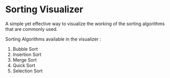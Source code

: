 # Sorting Visualizer 

A simple yet effective way to visualize the working of the sorting algorithms that are commonly used.

Sorting Algorithms available in the visualizer :

 1. Bubble Sort
 2. Insertion Sort
 3. Merge Sort
 4. Quick Sort
 5. Selection Sort
